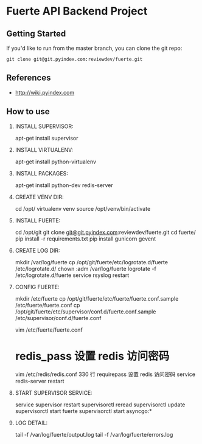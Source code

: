 # Fuerte API Backend Project

## Getting Started

If you'd like to run from the master branch, you can clone the git repo:

    git clone git@git.pyindex.com:reviewdev/fuerte.git

## References

* http://wiki.pyindex.com

## How to use

1. INSTALL SUPERVISOR:

	apt-get install supervisor

2. INSTALL VIRTUALENV:

	apt-get install python-virtualenv

3. INSTALL PACKAGES:

	apt-get install python-dev redis-server

4. CREATE VENV DIR:

	cd /opt/
	virtualenv venv
	source /opt/venv/bin/activate

5. INSTALL FUERTE:

	cd /opt/git
	git clone git@git.pyindex.com:reviewdev/fuerte.git
	cd fuerte/
	pip install -r requirements.txt
	pip install gunicorn gevent


6. CREATE LOG DIR:

	mkdir /var/log/fuerte
    cp /opt/git/fuerte/etc/logrotate.d/fuerte /etc/logrotate.d/
    chown :adm /var/log/fuerte
    logrotate -f /etc/logrotate.d/fuerte
    service rsyslog restart

7. CONFIG FUERTE:

    mkdir /etc/fuerte
	cp /opt/git/fuerte/etc/fuerte/fuerte.conf.sample /etc/fuerte/fuerte.conf
	cp /opt/git/fuerte/etc/supervisor/conf.d/fuerte.conf.sample /etc/supervisor/conf.d/fuerte.conf

    vim /etc/fuerte/fuerte.conf
    # redis_pass 设置 redis 访问密码

    vim /etc/redis/redis.conf
    330 行 requirepass 设置 redis 访问密码
    service redis-server restart

8. START SUPERVISOR SERVICE:

	service supervisor restart
	supervisorctl reread
	supervisorctl update
	supervisorctl start fuerte
	supervisorctl start asyncgo:*

9. LOG DETAIL:

	tail -f /var/log/fuerte/output.log
	tail -f /var/log/fuerte/errors.log
